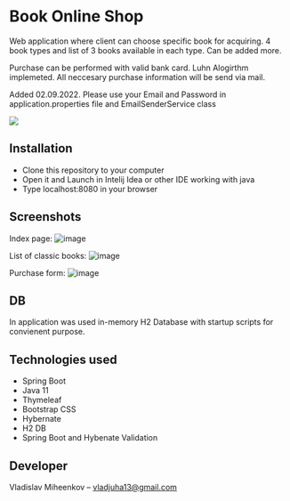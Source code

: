 # Book Online Shop
Web application where client can choose specific book for acquiring.
4 book types and list of 3 books available in each type. Can be added more.

Purchase can be performed with valid bank card. Luhn Alogirthm implemeted.
All neccesary purchase information will be send via mail.

Added 02.09.2022.
Please use your Email and Password in application.properties file and EmailSenderService class


![](header.png)

## Installation

* Clone this repository to your computer
* Open it and Launch in Intelij Idea or other IDE working with java
* Type localhost:8080 in your browser

## Screenshots

Index page:
![image](https://user-images.githubusercontent.com/106036349/184033907-750799b9-919a-4007-a741-e99b6d632ba0.png)

List of classic books:
![image](https://user-images.githubusercontent.com/106036349/184034577-bd67dbb9-4674-4f9d-bab1-6fff6a4a91fb.png)

Purchase form:
![image](https://user-images.githubusercontent.com/106036349/184035055-8af4764e-22f0-4f04-bef2-e6606c169a19.png)

## DB

In application was used in-memory H2 Database with startup scripts for convienent purpose.

## Technologies used

* Spring Boot
* Java 11
* Thymeleaf
* Bootstrap CSS
* Hybernate
* H2 DB
* Spring Boot and Hybenate Validation

## Developer

Vladislav Miheenkov – vladjuha13@gmail.com

